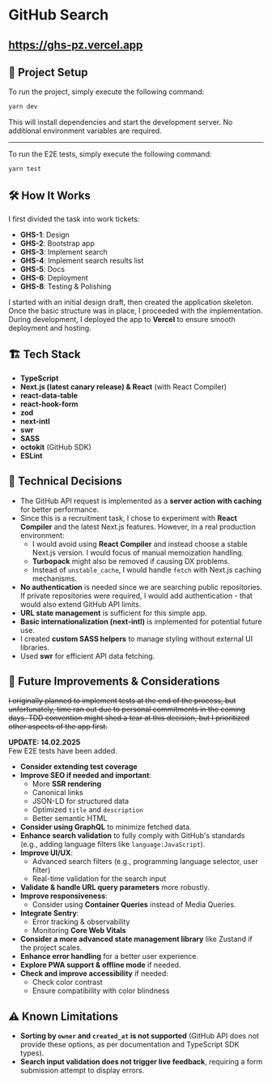 # GitHub Search
## https://ghs-pz.vercel.app

## 🚀 Project Setup
To run the project, simply execute the following command:
```sh
yarn dev
```
This will install dependencies and start the development server. No additional environment variables are required.

---
To run the E2E tests, simply execute the following command:
```sh
yarn test
```

## 🛠 How It Works
I first divided the task into work tickets:
- **GHS-1**: Design
- **GHS-2**: Bootstrap app
- **GHS-3**: Implement search
- **GHS-4**: Implement search results list
- **GHS-5**: Docs
- **GHS-6**: Deployment
- **GHS-8**: Testing & Polishing

I started with an initial design draft, then created the application skeleton. Once the basic structure was in place, I proceeded with the implementation. During development, I deployed the app to **Vercel** to ensure smooth deployment and hosting.

## 🏗 Tech Stack
- **TypeScript**
- **Next.js (latest canary release) & React** (with React Compiler)
- **react-data-table**
- **react-hook-form**
- **zod**
- **next-intl**
- **swr**
- **SASS**
- **octokit** (GitHub SDK)
- **ESLint**

## 📌 Technical Decisions
- The GitHub API request is implemented as a **server action with caching** for better performance.
- Since this is a recruitment task, I chose to experiment with **React Compiler** and the latest Next.js features. However, in a real production environment:
    - I would avoid using **React Compiler** and instead choose a stable Next.js version. I would focus of manual memoization handling.
    - **Turbopack** might also be removed if causing DX problems.
    - Instead of `unstable_cache`, I would handle `fetch` with Next.js caching mechanisms.
- **No authentication** is needed since we are searching public repositories. If private repositories were required, I would add authentication - that would also extend GitHub API limits.
- **URL state management** is sufficient for this simple app.
- **Basic internationalization (next-intl)** is implemented for potential future use.
- I created **custom SASS helpers** to manage styling without external UI libraries.
- Used **swr** for efficient API data fetching.

## 🔮 Future Improvements & Considerations
~~I originally planned to implement tests at the end of the process, but unfortunately, time ran out due to personal commitments in the coming days. TDD convention might shed a tear at this decision, but I prioritized other aspects of the app first.~~

**UPDATE: 14.02.2025**\
Few E2E tests have been added.

- **Consider extending test coverage**
- **Improve SEO if needed and important**:
    - More **SSR rendering**
    - Canonical links
    - JSON-LD for structured data
    - Optimized `title` and `description`
    - Better semantic HTML
- **Consider using GraphQL** to minimize fetched data.
- **Enhance search validation** to fully comply with GitHub's standards (e.g., adding language filters like `language:JavaScript`).
- **Improve UI/UX**:
    - Advanced search filters (e.g., programming language selector, user filter)
    - Real-time validation for the search input
- **Validate & handle URL query parameters** more robustly.
- **Improve responsiveness**:
    - Consider using **Container Queries** instead of Media Queries.
- **Integrate Sentry**:
    - Error tracking & observability
    - Monitoring **Core Web Vitals**
- **Consider a more advanced state management library** like Zustand if the project scales.
- **Enhance error handling** for a better user experience.
- **Explore PWA support & offline mode** if needed.
- **Check and improve accessibility** if needed:
    - Check color contrast
    - Ensure compatibility with color blindness

## ⚠️ Known Limitations
- **Sorting by `owner` and `created_at` is not supported** (GitHub API does not provide these options, as per documentation and TypeScript SDK types).
- **Search input validation does not trigger live feedback**, requiring a form submission attempt to display errors.

